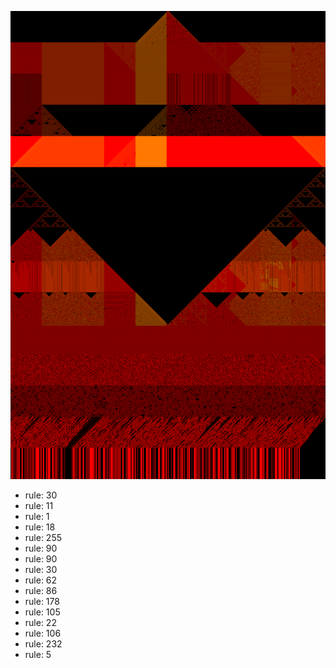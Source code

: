 ![photo](./output.png) 
 * rule: 30
* rule: 11
* rule: 1
* rule: 18
* rule: 255
* rule: 90
* rule: 90
* rule: 30
* rule: 62
* rule: 86
* rule: 178
* rule: 105
* rule: 22
* rule: 106
* rule: 232
* rule: 5
